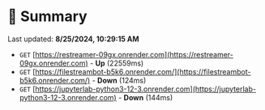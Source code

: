 # 📖 Summary
Last updated: **8/25/2024, 10:29:15 AM**

- `GET` [https://restreamer-09gx.onrender.com](https://restreamer-09gx.onrender.com) - **Up** (22559ms)
- `GET` [https://filestreambot-b5k6.onrender.com/](https://filestreambot-b5k6.onrender.com/) - **Down** (124ms)
- `GET` [https://jupyterlab-python3-12-3.onrender.com](https://jupyterlab-python3-12-3.onrender.com) - **Down** (144ms)
